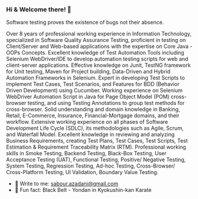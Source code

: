 ### Hi & Welcome there! 👋
Software testing proves the existence of bugs not their absence.

Over 8 years of professional working experience in Information Technology, specialized in Software Quality Assurance Testing, proficient in testing on Client/Server and Web-based applications with the expertise on Core Java - OOPs Concepts.
Excellent knowledge of Test Automation Tools including Selenium WebDriver/IDE to develop automation testing scripts for web and client-server applications.
Effective knowledge on Junit, TestNG framework for Unit testing, Maven for Project building, Data-Driven and Hybrid Automation Frameworks in Selenium.
Expert in developing Test Scripts to implement Test Cases, Test Scenarios, and Features for BDD (Behavior Driven Development) using Cucumber.
Working experience on Selenium WebDriver Automation Script in Java for Page Object Model (POM) cross-browser testing, and using Testing Annotations to group test methods for cross-browser.
Solid understanding and domain knowledge in Banking, Retail, E-Commerce, Insurance, Financial-Mortgage domains, and their workflow.
Extensive working experience on all phases of Software Development Life Cycle (SDLC), its methodologies such as Agile, Scrum, and Waterfall Model.
Excellent knowledge in reviewing and analyzing Business Requirements, creating Test Plans, Test Cases, Test Scripts, Test Estimation & Requirement Traceability Matrix (RTM).
Professional working skills in Smoke Testing, Backend Testing, Black-Box Testing, User Acceptance Testing (UAT), Functional Testing, Positive/ Negative Testing, System Testing, Regression Testing, Ad-hoc Testing, Cross-Browser/ Cross-Platform Testing, UI Validation, Boundary Value Testing.
- 💬 Write to me: sabour.azadani@gmail.com
- 🥋 Fun fact: Black Belt - Yondan in Kyokushin-kan Karate

